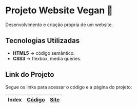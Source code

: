 # Projeto Website Vegan :carrot:
 Desenvolvimento e criação própria de um website.
 
 ## Tecnologias Utilizadas
  * **HTML5** -> código semântico.
  * **CSS3** -> flexbox, media queries.

 ## Link do Projeto
 Segue os links para acessar o código e a página do projeto:

 Index | [Código]() | [Site]()
 ---|---|---|

